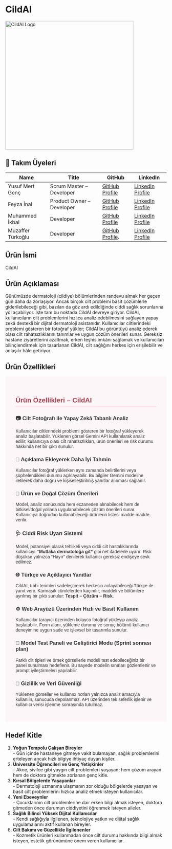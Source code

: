 # CildAI
<img src="https://github.com/user-attachments/assets/870f26fb-11a6-4441-bf93-0b908a8b1d17" alt="CildAI Logo" width="400"/>

## 👥 Takım Üyeleri

| Name              | Title                        | GitHub                                                                 | LinkedIn                                                                 |
|-------------------|------------------------------|------------------------------------------------------------------------|--------------------------------------------------------------------------|
| Yusuf Mert Genç   | Scrum Master – Developer     | [GitHub Profile](https://github.com/YusufMertGenc)                     | [LinkedIn Profile](https://www.linkedin.com/in/yusufmertgenc/)           |
| Feyza İnal        | Product Owner – Developer    | [GitHub Profile](https://github.com/feyza-inl)                        | [LinkedIn Profile](https://www.linkedin.com/in/feyzainalcse1/)            |
| Muhammed İkbal    | Developer                    | [GitHub Profile](https://github.com/m-ikbal)                           | [LinkedIn Profile](https://www.linkedin.com/in/m-ikb4l/)                 |
| Muzaffer Türkoğlu | Developer                    | [GitHub Profile](https://github.com/muzafferturkoglu).                  | [LinkedIn Profile](https://www.linkedin.com/in/muzaffert%C3%BCrko%C4%9Flu/)                                                     |

## Ürün İsmi
CildAI

## Ürün Açıklaması

Günümüzde dermatoloji (cildiye) bölümlerinden randevu almak her geçen gün daha da zorlaşıyor. Ancak birçok cilt problemi basit çözümlerle giderilebileceği gibi, bazıları da göz ardı edildiğinde ciddi sağlık sorunlarına yol açabiliyor. İşte tam bu noktada CildAI devreye giriyor.
CildAI, kullanıcıların cilt problemlerini hızlıca analiz edebilmesini sağlayan yapay zekâ destekli bir dijital dermatoloji asistanıdır. Kullanıcılar ciltlerindeki problemi gösteren bir fotoğraf yükler; CildAI bu görüntüyü analiz ederek olası cilt rahatsızlıklarını tanımlar ve uygun çözüm önerileri sunar.
Gereksiz hastane ziyaretlerini azaltmak, erken teşhis imkânı sağlamak ve kullanıcıları bilinçlendirmek için tasarlanan CildAI, cilt sağlığını herkes için erişilebilir ve anlaşılır hâle getiriyor


## Ürün Özellikleri

<section style="font-family: Arial, sans-serif; padding: 2rem; background-color: #fdf6f9; color: #333;">
  <h2 style="color: #b23a48; border-bottom: 2px solid #ffc0cb; padding-bottom: 0.5rem;">Ürün Özellikleri – CildAI</h2>

  <h3>📷 Cilt Fotoğrafı ile Yapay Zekâ Tabanlı Analiz</h3>
  <p>Kullanıcılar ciltlerindeki problemi gösteren bir fotoğraf yükleyerek analiz başlatabilir. Yüklenen görsel Gemini API kullanılarak analiz edilir; kullanıcıya olası cilt rahatsızlıkları, ürün önerileri ve risk durumu hakkında net bir çıktı sunulur.</p>

  <h3>📝 Açıklama Ekleyerek Daha İyi Tahmin</h3>
  <p>Kullanıcılar fotoğraf yüklerken aynı zamanda belirtilerini veya şüphelendikleri durumu açıklayabilir. Bu bilgiler Gemini modeline iletilerek daha doğru ve kişiselleştirilmiş yanıtlar alınması sağlanır.</p>

  <h3>🧴 Ürün ve Doğal Çözüm Önerileri</h3>
  <p>Model, analiz sonucunda hem eczaneden alınabilecek hem de bitkisel/doğal yollarla uygulanabilecek çözüm önerileri sunar. Kullanıcıya doğrudan kullanabileceği ürünlerin listesi madde madde verilir.</p>

  <h3>🩺 Ciddi Risk Uyarı Sistemi</h3>
  <p>Model, potansiyel olarak tehlikeli veya ciddi cilt hastalıklarında kullanıcıyı <strong>“Mutlaka dermatoloğa git”</strong> gibi net ifadelerle uyarır. Risk düşükse yalnızca “Hayır” denilerek kullanıcı gereksiz endişeye sevk edilmez.</p>

  <h3>🌐 Türkçe ve Açıklayıcı Yanıtlar</h3>
  <p>CildAI, tıbbi terimleri sadeleştirerek herkesin anlayabileceği Türkçe ile yanıt verir. Karmaşık cümlelerden kaçınılır; maddeli ve bölümlere ayrılmış bir çıktı sunulur: <strong>Tespit – Çözüm – Risk</strong>.</p>

  <h3>⚙️ Web Arayüzü Üzerinden Hızlı ve Basit Kullanım</h3>
  <p>Kullanıcılar tarayıcı üzerinden kolayca fotoğraf yükleyip analiz başlatabilir. Form alanı, yükleme durumu ve sonuç bölümü kullanıcı deneyimine uygun sade ve işlevsel bir tasarımla sunulur.</p>

  <h3>🧪 Model Test Paneli ve Geliştirici Modu (Sprint sonrası plan)</h3>
  <p>Farklı cilt tipleri ve örnek görsellerle modeli test edebileceğiniz bir panel sunulması hedeflenir. Bu sayede modelin sınırları gözlemlenir ve prompt iyileştirmeleri yapılabilir.</p>

  <h3>📂 Gizlilik ve Veri Güvenliği</h3>
  <p>Yüklenen görseller ve kullanıcı notları yalnızca analiz amacıyla kullanılır, sunucuda depolanmaz. API üzerinden tek seferlik işlenir ve kullanıcı verisi işlenme sonrasında tutulmaz.</p>
</section>




## Hedef Kitle

<ol>
  <li>
    <strong>Yoğun Tempolu Çalışan Bireyler</strong><br>
    <span>- Gün içinde hastaneye gitmeye vakit bulamayan, sağlık problemlerini erteleyen ancak hızlı bilgiye ihtiyaç duyan kişiler.</span>
  </li>
  <li>
    <strong>Üniversite Öğrencileri ve Genç Yetişkinler</strong><br>
    <span>- Akne, sivilce gibi yaygın cilt problemleri yaşayan; hem çözüm arayan hem de doktora gitmekte zorlanan genç kitle.</span>
  </li>
  <li>
    <strong>Kırsal Bölgelerde Yaşayanlar</strong><br>
    <span>- Dermatoloji uzmanına ulaşmanın zor olduğu bölgelerde yaşayan ve basit cilt problemlerini hızlıca analiz etmek isteyen kullanıcılar.</span>
  </li>
  <li>
    <strong>Yeni Ebeveynler</strong><br>
    <span>- Çocuklarının cilt problemlerine dair erken bilgi almak isteyen, doktora gitmeden önce durumun ciddiyetini öğrenmek isteyen aileler.</span>
  </li>
  <li>
    <strong>Sağlık Bilinci Yüksek Dijital Kullanıcılar</strong><br>
    <span>- Kendi sağlığıyla ilgilenen, teknolojiye yatkın ve dijital sağlık uygulamalarını aktif kullanan bireyler.</span>
  </li>
  <li>
    <strong>Cilt Bakımı ve Güzellikle İlgilenenler</strong><br>
    <span>- Kozmetik ürünleri kullanmadan önce cilt durumu hakkında bilgi almak isteyen, estetik görünümüne önem veren kullanıcılar.</span>
  </li>
</ol>
   
   

